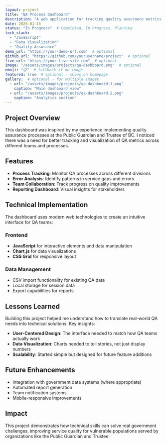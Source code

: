 ```yaml
---
layout: project
title: "QA Process Dashboard"
description: "A web application for tracking quality assurance metrics and processes, inspired by my work implementing QA systems in government settings."
date: 2025-01-15
status: "In Progress"  # Completed, In Progress, Planning
tech_stack:
  - "JavaScript"
  - "Data Visualization"
  - "Quality Assurance"
demo_url: "https://your-demo-url.com"  # optional
github_url: "https://github.com/yourusername/project"  # optional
live_url: "https://your-live-site.com"  # optional
image: "/assets/images/projects/qa-dashboard.png"  # optional
emoji: "📋"  # fallback if no image
featured: true  # optional - shows on homepage
gallery:  # optional - for multiple images
  - url: "/assets/images/projects/qa-dashboard-1.png"
    caption: "Main dashboard view"
  - url: "/assets/images/projects/qa-dashboard-2.png"
    caption: "Analytics section"
---
```


## Project Overview

This dashboard was inspired by my experience implementing quality assurance processes at the Public Guardian and Trustee of BC. I noticed there was a need for better tracking and visualization of QA metrics across different teams and processes.

## Features

- **Process Tracking**: Monitor QA processes across different divisions
- **Error Analysis**: Identify patterns in service gaps and errors
- **Team Collaboration**: Track progress on quality improvements
- **Reporting Dashboard**: Visual insights for stakeholders

## Technical Implementation

The dashboard uses modern web technologies to create an intuitive interface for QA teams:

### Frontend
- **JavaScript** for interactive elements and data manipulation
- **Chart.js** for data visualizations
- **CSS Grid** for responsive layout

### Data Management
- CSV import functionality for existing QA data
- Local storage for session data
- Export capabilities for reports

## Lessons Learned

Building this project helped me understand how to translate real-world QA needs into technical solutions. Key insights:

- **User-Centered Design**: The interface needed to match how QA teams actually work
- **Data Visualization**: Charts needed to tell stories, not just display numbers  
- **Scalability**: Started simple but designed for future feature additions

## Future Enhancements

- Integration with government data systems (where appropriate)
- Automated report generation
- Team notification systems
- Mobile-responsive improvements

## Impact

This project demonstrates how technical skills can solve real government challenges, improving service quality for vulnerable populations served by organizations like the Public Guardian and Trustee.